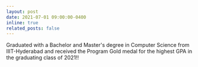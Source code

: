 ```yaml
---
layout: post
date: 2021-07-01 09:00:00-0400
inline: true
related_posts: false
---
```


Graduated with a Bachelor and Master's degree in Computer Science from
IIIT-Hyderabad and received the Program Gold medal for the highest GPA in
the graduating class of 2021!!
